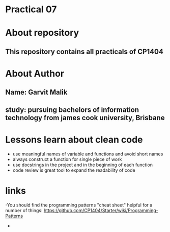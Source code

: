 # Practical 07

# About repository

## This repository contains all practicals of CP1404

# About Author

## Name: Garvit Malik

## study: pursuing bachelors of information technology from james cook university, Brisbane

# Lessons learn about clean code

- use meaningful names of variable and functions and avoid short names
- always construct a function for single piece of work
- use docstrings in the project and in the beginning of each function
- code review is great tool to expand the readability of code

# links

-You should find the programming patterns "cheat sheet" helpful for a number of things:
https://github.com/CP1404/Starter/wiki/Programming-Patterns

-